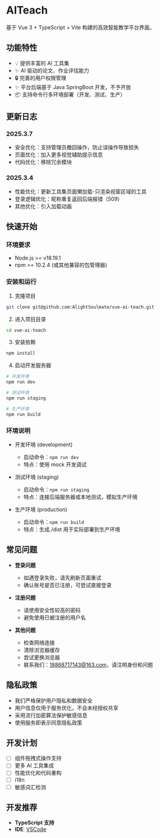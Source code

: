 # AITeach

基于 Vue 3 + TypeScript + Vite 构建的高效智能教学平台界面。

## 功能特性

- 💡 提供丰富的 AI 工具集
- ✨ AI 驱动的论文、作业评估能力
- 🔒 完善的用户权限管理
- ✨ 平台后端基于 Java SpringBoot 开发，不予开放
- 📦 支持命令行多环境部署（开发、测试、生产）

## 更新日志

### 2025.3.7

- 安全优化：支持管理员撤回操作，防止误操作导致损失
- 页面优化：加入更多视觉辅助提示信息
- 代码优化：移除冗余模块

### 2025.3.4

- 性能优化：更新工具集页面懒加载-只渲染视窗区域的工具
- 登录逻辑优化：昵称重复返回后端报错（509）
- 其他优化：引入加载动画

## 快速开始

### 环境要求

- Node.js >= v18.19.1
- npm >= 10.2.4 (或其他兼容的包管理器)

### 安装和运行

1. 克隆项目

```bash
git clone git@github.com:AlightSoulmate/vue-ai-teach.git
```

2. 进入项目目录

```bash
cd vue-ai-teach
```

3. 安装依赖

```bash
npm install
```

4. 启动开发服务器

```bash
# 开发环境
npm run dev

# 测试环境
npm run staging

# 生产环境
npm run build
```

### 环境说明

- 开发环境 (development)

  - 启动命令：`npm run dev`
  - 特点：使用 mock 开发调试

- 测试环境 (staging)

  - 启动命令：`npm run staging`
  - 特点：连接后端服务器或本地测试，模拟生产环境

- 生产环境 (production)
  - 启动命令：`npm run build`
  - 特点：生成./dist 用于实际部署到生产环境

## 常见问题

- **登录问题**

  - 如遇登录失败，请先刷新页面重试
  - 确认账号是否已注册，可尝试直接登录

- **注册问题**

  - 请使用安全性较高的密码
  - 避免使用已被注册的用户名

- **其他问题**
  - 检查网络连接
  - 清除浏览器缓存
  - 尝试更换浏览器
  - 联系我们：18868717143@163.com，请注明身份和问题

## 隐私政策

- 我们严格保护用户隐私和数据安全
- 用户信息仅用于服务优化，不会未经授权共享
- 采用流行加密算法保护敏感信息
- 使用服务即表示同意隐私政策

## 开发计划

- [ ] 组件拖拽式操作支持
- [ ] 更多 AI 工具集成
- [ ] 性能优化和代码重构
- [ ] i18n
- [ ] 敏感词汇检测

## 开发推荐

- **TypeScript 支持**
- **IDE**: [VSCode](https://code.visualstudio.com/)
